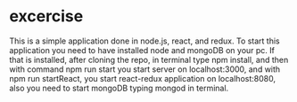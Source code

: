 # excercise
This is a simple application done in node.js, react, and redux.
To start this application you need to have installed node and mongoDB on your pc.
If that is installed, after cloning the repo, in terminal type npm install, and then with command npm run start you start server on localhost:3000, and with npm run startReact, you start react-redux application on localhost:8080, also you need to start mongoDB typing mongod in terminal.